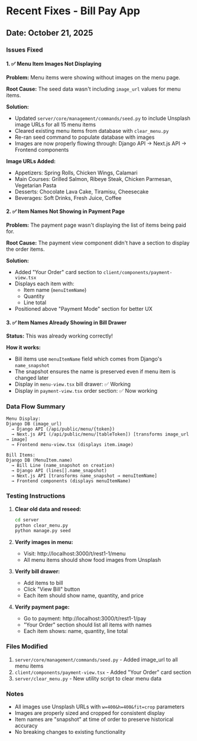 # Recent Fixes - Bill Pay App

## Date: October 21, 2025

### Issues Fixed

#### 1. ✅ Menu Item Images Not Displaying
**Problem:** Menu items were showing without images on the menu page.

**Root Cause:** The seed data wasn't including `image_url` values for menu items.

**Solution:**
- Updated `server/core/management/commands/seed.py` to include Unsplash image URLs for all 15 menu items
- Cleared existing menu items from database with `clear_menu.py`
- Re-ran seed command to populate database with images
- Images are now properly flowing through: Django API → Next.js API → Frontend components

**Image URLs Added:**
- Appetizers: Spring Rolls, Chicken Wings, Calamari
- Main Courses: Grilled Salmon, Ribeye Steak, Chicken Parmesan, Vegetarian Pasta
- Desserts: Chocolate Lava Cake, Tiramisu, Cheesecake
- Beverages: Soft Drinks, Fresh Juice, Coffee

#### 2. ✅ Item Names Not Showing in Payment Page
**Problem:** The payment page wasn't displaying the list of items being paid for.

**Root Cause:** The payment view component didn't have a section to display the order items.

**Solution:**
- Added "Your Order" card section to `client/components/payment-view.tsx`
- Displays each item with:
  - Item name (`menuItemName`)
  - Quantity
  - Line total
- Positioned above "Payment Mode" section for better UX

#### 3. ✅ Item Names Already Showing in Bill Drawer
**Status:** This was already working correctly!

**How it works:**
- Bill items use `menuItemName` field which comes from Django's `name_snapshot`
- The snapshot ensures the name is preserved even if menu item is changed later
- Display in `menu-view.tsx` bill drawer: ✅ Working
- Display in `payment-view.tsx` order section: ✅ Now working

### Data Flow Summary

```
Menu Display:
Django DB (image_url) 
  → Django API (/api/public/menu/{token}) 
  → Next.js API (/api/public/menu/[tableToken]) [transforms image_url → image]
  → Frontend menu-view.tsx (displays item.image)

Bill Items:
Django DB (MenuItem.name) 
  → Bill Line (name_snapshot on creation)
  → Django API (lines[].name_snapshot)
  → Next.js API [transforms name_snapshot → menuItemName]
  → Frontend components (displays menuItemName)
```

### Testing Instructions

1. **Clear old data and reseed:**
   ```bash
   cd server
   python clear_menu.py
   python manage.py seed
   ```

2. **Verify images in menu:**
   - Visit: http://localhost:3000/t/rest1-1/menu
   - All menu items should show food images from Unsplash

3. **Verify bill drawer:**
   - Add items to bill
   - Click "View Bill" button
   - Each item should show name, quantity, and price

4. **Verify payment page:**
   - Go to payment: http://localhost:3000/t/rest1-1/pay
   - "Your Order" section should list all items with names
   - Each item shows: name, quantity, line total

### Files Modified

1. `server/core/management/commands/seed.py` - Added image_url to all menu items
2. `client/components/payment-view.tsx` - Added "Your Order" card section
3. `server/clear_menu.py` - New utility script to clear menu data

### Notes

- All images use Unsplash URLs with `w=400&h=400&fit=crop` parameters
- Images are properly sized and cropped for consistent display
- Item names are "snapshot" at time of order to preserve historical accuracy
- No breaking changes to existing functionality
